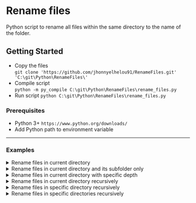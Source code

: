 # Rename files

Python script to rename all files within the same directory to the name of the folder.

## Getting Started

* Copy the files <br />`git clone 'https://github.com/jhonnyelhelou91/RenameFiles.git' 'C:\git\Python\RenameFiles\'`
* Compile script <br />`python -m py_compile C:\git\Python\RenameFiles\rename_files.py`
* Run script `python C:\git\Python\RenameFiles\rename_files.py`

### Prerequisites

* Python 3+ `https://www.python.org/downloads/`
* Add Python path to environment variable

- - - -

### Examples
<details>
   <summary>Rename files in current directory</summary>
   <p>python 'C:\git\Python\RenameFiles\rename_files.py'</p>
</details>
<details>
   <summary>Rename files in current directory and its subfolder only</summary>
   <p>python 'C:\git\Python\RenameFiles\rename_files.py' 1</p>
</details>
<details>
   <summary>Rename files in current directory with specific depth</summary>
   <p>python 'C:\git\Python\RenameFiles\rename_files.py' 12</p>
</details>
<details>
   <summary>Rename files in current directory recursively</summary>
   <p>python 'C:\git\Python\RenameFiles\rename_files.py' -1</p>
</details>
<details>
   <summary>Rename files in specific directory recursively</summary>
   <p>python 'C:\git\Python\RenameFiles\rename_files.py' -1 'C:\Test\'</p>
</details>
<details>
   <summary>Rename files in specific directories recursively</summary>
   <p>python 'C:\git\Python\RenameFiles\rename_files.py' -1 'C:\Test\' 'C:\Test1\' 'C:\Test2\'</p>
</details>
